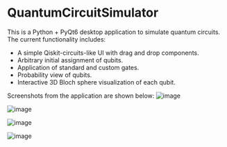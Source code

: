 # QuantumCircuitSimulator

This is a Python + PyQt6 desktop application to simulate quantum circuits. The current functionality includes:
- A simple Qiskit-circuits-like UI with drag and drop components.
- Arbitrary initial assignment of qubits.
- Application of standard and custom gates.
- Probability view of qubits.
- Interactive 3D Bloch sphere visualization of each qubit.

Screenshots from the application are shown below:
![image](https://github.com/mogazysaleh/QuantumCircuitSimulator/assets/68959836/eba25bf9-ad64-46fb-955c-f38c22b3fa4a)

![image](https://github.com/mogazysaleh/QuantumCircuitSimulator/assets/68959836/564a617e-c043-4541-8c2e-9e73ae6a950f)

![image](https://github.com/mogazysaleh/QuantumCircuitSimulator/assets/68959836/d133186a-1684-416b-884e-b59a443fe793)

![image](https://github.com/mogazysaleh/QuantumCircuitSimulator/assets/68959836/6f25a0f3-ccea-48b8-bb98-41f622778935)


